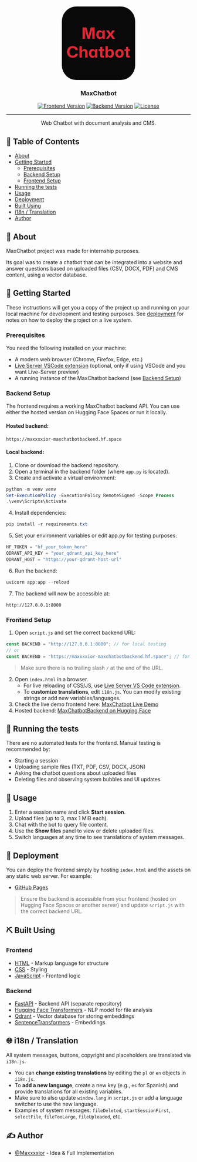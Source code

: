 <p align="center">
    <a href="https://github.com/Maxxxxior/MaxChatbot" rel="noopener">
        <img width=200px height=200px src="images\maxchatbot_logo.png" style="border-radius: 20%;" alt="MaxChatbot project logo">
    </a>
</p>

<h3 align="center">MaxChatbot</h3>

<div align="center">

  [![Frontend Version](https://img.shields.io/badge/frontend-v1.1.1-red)](https://github.com/Maxxxxior/MaxChatbot/releases/tag/v1.1.1)
  [![Backend Version](https://img.shields.io/badge/backend-v1.1.0-green)](https://huggingface.co/spaces/Maxxxxior/MaxChatbotBackend/tree/main)
  [![License](https://img.shields.io/badge/license-MIT-blue)](/LICENSE)

</div>

---

<p align="center"> Web Chatbot with document analysis and CMS.
    <br> 
</p>

## 📝 Table of Contents
- [About](#about)
- [Getting Started](#getting_started)
    - [Prerequisites](#prerequisites)
    - [Backend Setup](#backend_setup)
    - [Frontend Setup](#frontend_setup)
- [Running the tests](#tests)
- [Usage](#usage)
- [Deployment](#deployment)
- [Built Using](#built_using)
- [i18n / Translation](#i18n_translation)
- [Author](#author)

## 🧐 About <a name = "about"></a>
MaxChatbot project was made for internship purposes.

Its goal was to create a chatbot that can be integrated into a website and answer questions based on uploaded files (CSV, DOCX, PDF) and CMS content, using a vector database.

## 🏁 Getting Started <a name = "getting_started"></a>
These instructions will get you a copy of the project up and running on your local machine for development and testing purposes. See [deployment](#deployment) for notes on how to deploy the project on a live system.

### Prerequisites <a name = "prerequisites"></a>
You need the following installed on your machine:

- A modern web browser (Chrome, Firefox, Edge, etc.)
- [Live Server VSCode extension]("https://marketplace.visualstudio.com/items?itemName=ritwickdey.LiveServer") (optional, only if using VSCode and you want Live-Server preview)
- A running instance of the MaxChatbot backend (see [Backend Setup](#backend_setup))

### Backend Setup <a name = "backend_setup"></a>
The frontend requires a working MaxChatbot backend API. You can use either the hosted version on Hugging Face Spaces or run it locally.

#### Hosted backend:
```
https://maxxxxior-maxchatbotbackend.hf.space
```

#### Local backend:
1. Clone or download the backend repository.
2. Open a terminal in the backend folder (where `app.py` is located).
3. Create and activate a virtual environment:
```powershell
python -m venv venv
Set-ExecutionPolicy -ExecutionPolicy RemoteSigned -Scope Process
.\venv\Scripts\Activate
```

4. Install dependencies:
```powershell
pip install -r requirements.txt
```

5. Set your environment variables or edit app.py for testing purposes:
```python
HF_TOKEN = "hf_your_token_here"
QDRANT_API_KEY = "your_qdrant_api_key_here"
QDRANT_HOST = "https://your-qdrant-host-url"
```

6. Run the backend:
```powershell
uvicorn app:app --reload
```

7. The backend will now be accessible at:
```
http://127.0.0.1:8000
```

### Frontend Setup <a name = "frontend_setup"></a>
1. Open `script.js` and set the correct backend URL:
```javascript
const BACKEND = "http://127.0.0.1:8000"; // for local testing
// or
const BACKEND = "https://maxxxxior-maxchatbotbackend.hf.space"; // for hosted backend
```
> Make sure there is no trailing slash `/` at the end of the URL.

2. Open `index.html` in a browser.
    - For live reloading of CSS/JS, use [Live Server VS Code extension](https://marketplace.visualstudio.com/items?itemName=ritwickdey.LiveServer).
    - To **customize translations**, edit `i18n.js`. You can modify existing strings or add new variables/languages.
3. Check the live demo frontend here: [MaxChatbot Live Demo](https://maxxxxior.github.io/MaxChatbot/index.html)
4. Hosted backend: [MaxChatbotBackend on Hugging Face](https://huggingface.co/spaces/Maxxxxior/MaxChatbotBackend)

## 🔧 Running the tests <a name = "tests"></a>
There are no automated tests for the frontend. Manual testing is recommended by:
- Starting a session
- Uploading sample files (TXT, PDF, CSV, DOCX, JSON)
- Asking the chatbot questions about uploaded files
- Deleting files and observing system bubbles and UI updates

## 🎈 Usage <a name="usage"></a>
1. Enter a session name and click **Start session**.
2. Upload files (up to 3, max 1 MiB each).
3. Chat with the bot to query file content.
4. Use the **Show files** panel to view or delete uploaded files.
5. Switch languages at any time to see translations of system messages.

## 🚀 Deployment <a name = "deployment"></a>
You can deploy the frontend simply by hosting `index.html` and the assets on any static web server. For example:
- [GitHub Pages](https://docs.github.com/en/pages)
> Ensure the backend is accessible from your frontend (hosted on Hugging Face Spaces or another server) and update `script.js` with the correct backend URL.

## ⛏️ Built Using <a name = "built_using"></a>
### Frontend
- [HTML](https://developer.mozilla.org/docs/Web/HTML) - Markup language for structure
- [CSS](https://developer.mozilla.org/docs/Web/CSS) - Styling
- [JavaScript](https://developer.mozilla.org/docs/Web/JavaScript) - Frontend logic

### Backend
- [FastAPI](https://fastapi.tiangolo.com/) - Backend API (separate repository)
- [Hugging Face Transformers](https://huggingface.co/google/gemma-2-2b-it) - NLP model for file analysis
- [Qdrant](https://qdrant.tech/) - Vector database for storing embeddings
- [SentenceTransformers](https://huggingface.co/sentence-transformers/all-MiniLM-L6-v2) - Embeddings

## 🌐 i18n / Translation <a name="i18n_translation"></a>
All system messages, buttons, copyright and placeholders are translated via `i18n.js`.  
- You can **change existing translations** by editing the `pl` or `en` objects in `i18n.js`.  
- To **add a new language**, create a new key (e.g., `es` for Spanish) and provide translations for all existing variables.  
- Make sure to also update `window.lang` in `script.js` or add a language switcher to use the new language.  
- Examples of system messages: `fileDeleted`, `startSessionFirst`, `selectFile`, `fileTooLarge`, `fileUploaded`, etc.

## ✍️ Author <a name = "author"></a>
- [@Maxxxxior](https://github.com/Maxxxxior) - Idea & Full Implementation